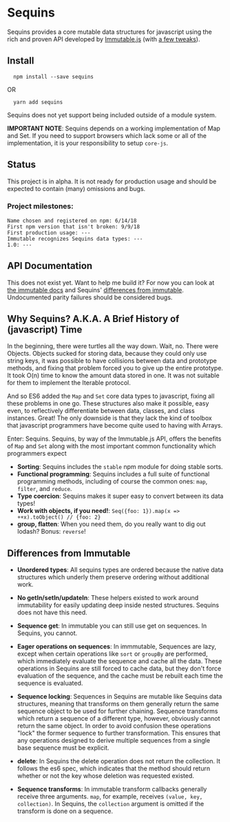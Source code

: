 # Sequins

Sequins provides a core mutable data structures for javascript using the rich and proven API developed by [Immutable.js](http://facebook.github.io/immutable-js/) (with [a few tweaks](#differences-from-immutable)).

## Install

```
  npm install --save sequins
```

OR

```
  yarn add sequins
```

Sequins does not yet support being included outside of a module system.

**IMPORTANT NOTE**: Sequins depends on a working implementation of Map and Set. If you need to support browsers which lack some or all of the implementation, it is your responsibility to setup `core-js`.

## Status

This project is in alpha. It is not ready for production usage and should be expected to contain (many) omissions and bugs.

### Project milestones:

    Name chosen and registered on npm: 6/14/18
    First npm version that isn't broken: 9/9/18
    First production usage: ---
    Immutable recognizes Sequins data types: ---
    1.0: ---

## API Documentation

This does not exist yet. Want to help me build it? For now you can look at [the immutable docs](http://facebook.github.io/immutable-js/docs/#/) and Sequins' [differences from immutable](#differences-from-immutable). Undocumented parity failures should be considered bugs.

## Why Sequins? A.K.A. A Brief History of (javascript) Time

In the beginning, there were turtles all the way down. Wait, no. There were Objects. Objects sucked for storing data, because they could only use string keys, it was possible to have collisions between data and prototype methods, and fixing that problem forced you to give up the entire prototype. It took O(n) time to know the amount data stored in one. It was not suitable for them to implement the Iterable protocol.

And so ES6 added the `Map` and `Set` core data types to javascript, fixing all these problems in one go. These structures also make it possible, easy even, to reflectively differentiate between data, classes, and class instances. Great! The only downside is that they lack the kind of toolbox that javascript programmers have become quite used to having with Arrays.

Enter: Sequins. Sequins, by way of the Immutable.js API, offers the benefits of `Map` and `Set` along with the most important common functionality which programmers expect

-   **Sorting**: Sequins includes the `stable` npm module for doing stable sorts.
-   **Functional programming**: Sequins includes a full suite of functional programming methods, including of course the common ones: `map`, `filter`, and `reduce`.
-   **Type coercion**: Sequins makes it super easy to convert between its data types!
-   **Work with objects, if you need!**: `Seq({foo: 1}).map(x => ++x).toObject() // {foo: 2}`
-   **group, flatten**: When you need them, do you really want to dig out lodash? Bonus: `reverse`!

## Differences from Immutable

-   **Unordered types**: All sequins types are ordered because the native data structures which underly them preserve ordering without additional work.

-   **No getIn/setIn/updateIn**: These helpers existed to work around immutability for easily updating deep inside nested structures. Sequins does not have this need.

-   **Sequence get**: In immutable you can still use get on sequences. In Sequins, you cannot.

-   **Eager operations on sequences**: In immmutable, Sequences are lazy, except when certain operations like `sort` or `groupBy` are performed, which immediately evaluate the sequence and cache all the data. These operations in Sequins are still forced to cache data, but they don't force evaluation of the sequence, and the cache must be rebuilt each time the sequence is evaluated.

-   **Sequence locking**: Sequences in Sequins are mutable like Sequins data structures, meaning that transforms on them generally return the same sequence object to be used for further chaining. Sequence transforms which return a sequence of a different type, however, obviously cannot return the same object. In order to avoid confusion these operations "lock" the former sequence to further transformation. This ensures that any operations designed to derive multiple sequences from a single base sequence must be explicit.

-   **delete**: In Sequins the delete operation does not return the collection. It follows the es6 spec, which indicates that the method should return whether or not the key whose deletion was requested existed.

-   **Sequence transforms**: In immutable transform callbacks generally receive three arguments. `map`, for example, receives `(value, key, collection)`. In Sequins, the `collection` argument is omitted if the transform is done on a sequence.
